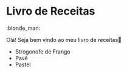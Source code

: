 <h1>Livro de Receitas</h1>

:blonde_man:



Olá! Seja bem vindo ao meu livro de receitas:wave:

- Strogonofe de Frango
- Pavê
- Pastel









